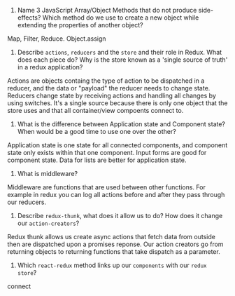 1.  Name 3 JavaScript Array/Object Methods that do not produce side-effects? Which method do we use to create a new object while extending the properties of another object?

Map, Filter, Reduce. Object.assign

1.  Describe `actions`, `reducers` and the `store` and their role in Redux. What does each piece do? Why is the store known as a 'single source of truth' in a redux application?

Actions are objects containg the type of action to be dispatched in a reducer, and the data or "payload" the reducer needs to change state. Reducers change state by receiving actions and handling all changes by using switches. It's a single source because there is only one object that the store uses and that all container/view compoents connect to.

1.  What is the difference between Application state and Component state? When would be a good time to use one over the other?

Application state is one state for all connected components, and component state only exists within that one component. Input forms are good for component state. Data for lists are better for application state.

1.  What is middleware?

Middleware are functions that are used between other functions. For example in redux you can log all actions before and after they pass through our reducers.

1.  Describe `redux-thunk`, what does it allow us to do? How does it change our `action-creators`?

Redux thunk allows us create async actions that fetch data from outside then are dispatched upon a promises reponse. Our action creators go from returning objects to returning functions that take dispatch as a parameter.

1.  Which `react-redux` method links up our `components` with our `redux store`?

connect
